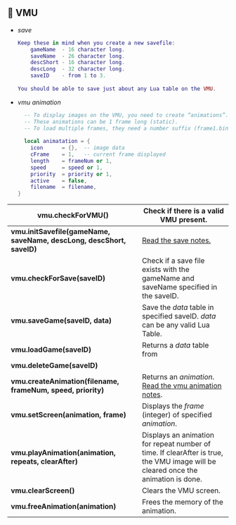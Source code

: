## 💾 VMU

- *save*
    
    ```lua
    Keep these in mind when you create a new savefile:
    	gameName  - 16 character long.
    	saveName  - 26 character long.
    	descShort - 16 character long.
    	descLong  - 32 character long.
    	saveID    - from 1 to 3.
    	
    You should be able to save just about any Lua table on the VMU.
    ```
    
- *vmu animation*
    
    ```lua
      -- To display images on the VMU, you need to create “animations”. 
      -- These animations can be 1 frame long (static). 
      -- To load multiple frames, they need a number suffix (frame1.bin, frame2.bin, frame3.bin, etc)
      
      local animatation = {
        icon      = {},  -- image data
        cFrame    = 1,   -- current frame displayed
        length    = frameNum or 1,
        speed     = speed or 1,
        priority  = priority or 1,
        active    = false,
        filename  = filename,
    }
    ```
    

| **vmu.checkForVMU()** | Check if there is a valid VMU present. |
| --- | --- |
| **vmu.initSavefile(gameName, saveName, descLong, descShort, saveID)** | [Read the save notes.](https://www.notion.so/ANTIRUINS-Documentation-157fdbfe0b3180b6a7c4d0560fb84742?pvs=21) |
| **vmu.checkForSave(saveID)** | Check if a save file exists with the gameName and saveName specified in the saveID. |
| **vmu.saveGame(saveID, data)** | Save the *data* table in specified saveID. *data* can be any valid Lua Table. |
| **vmu.loadGame(saveID)** | Returns a *data* table from  |
| **vmu.deleteGame(saveID)** |  |
| **vmu.createAnimation(filename, frameNum, speed, priority)** | Returns an *animation*. [Read the vmu animation notes](https://www.notion.so/ANTIRUINS-Documentation-157fdbfe0b3180b6a7c4d0560fb84742?pvs=21). |
| **vmu.setScreen(animation, frame)** | Displays the *frame* (integer) of specified *animation*. |
| **vmu.playAnimation(animation, repeats, clearAfter)** | Displays an animation for repeat number of time. If clearAfter is true, the VMU image will be cleared once the animation is done. |
| **vmu.clearScreen()** | Clears the VMU screen. |
| **vmu.freeAnimation(animation)** | Frees the memory of the animation. |